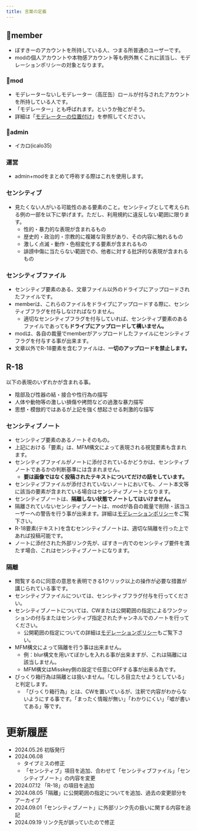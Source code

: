```yaml
---
title: 言葉の定義
---
```


## 👤member

- ぼすきーのアカウントを所持している人、つまる所普通のユーザーです。
- modの個人アカウントや本物感アカウント等も例外無くこれに該当し、モデレーションポリシーの対象となります。

### 🥫mod

- モデレーターないしモデレーター（高圧缶）ロールが付与されたアカウントを所持している人です。
- 「モデレーター」とも呼ばれます。というか殆どがそう。
- 詳細は「[モデレーターの位置付け](/voskey-docs/rules/other/00-moderator/)」を参照してください。

### 🐨admin

- イカロ(icalo35)

### 運営

- admin+modをまとめて呼称する際はこれを使用します。

### センシティブ

- 見たくない人がいる可能性のある要素のこと。センシティブとして考えられる例の一部を以下に挙げます。ただし、利用規約に違反しない範囲に限ります。
    - 性的・暴力的な表現が含まれるもの
    - 歴史的・政治的・宗教的に複雑な背景があり、その内容に触れるもの
    - 激しく点滅・動作・色相変化する要素が含まれるもの
    - 誹謗中傷に当たらない範囲での、他者に対する批評的な表現が含まれるもの

### センシティブファイル

- センシティブ要素のある、文章ファイル以外のドライブにアップロードされたファイルです。
- memberは、これらのファイルをドライブにアップロードする際に、センシティブフラグを付与しなければなりません。
    - 適切なセンシティブフラグを付与していれば、センシティブ要素のあるファイルであっても**ドライブにアップロードして構いません。**
- modは、各自の裁量でmemberがアップロードしたファイルにセンシティブフラグを付与する事が出来ます。
- 文章以外でR-18要素を含むファイルは、**一切のアップロードを禁止します。**

## R-18

以下の表現のいずれかが含まれる事。

- 陰部及び性器の結・接合や性行為の描写
- 人体や動物等の激しい損傷や拷問などの過激な暴力描写
- 思想・模倣的ではあるが上記を強く想起させる刺激的な描写

### センシティブノート

- センシティブ要素のあるノートそのもの。
- 上記における「要素」は、MFM構文によって表現される視覚要素も含まれます。
- センシティブファイルがノートに添付されているかどうかは、センシティブノートであるかの判断基準には含まれません。
    - **要は画像ではなく投稿されたテキストについてだけの話をしています。**
- センシティブファイルが添付されていないノートにおいても、ノート本文等に該当の要素が含まれている場合はセンシティブノートとなります。
- センシティブノートは、**隔離しない状態でノートしてはいけません。**
- 隔離されていないセンシティブノートは、modが各自の裁量で削除・該当ユーザーへの警告を行う事が出来ます。詳細は[モデレーションポリシー](/voskey-docs/rules/important/01-moderation-policy/)をご覧下さい。
- R-18要素(テキスト)を含むセンシティブノートは、適切な隔離を行った上であれば投稿可能です。
- ノートに添付された外部リンク先が、ぼすきー内でのセンシティブ要件を満たす場合、これはセンシティブノートになります。

### 隔離

- 閲覧するのに同意の意思を表明できる1クリック以上の操作が必要な措置が講じられている事です。
- センシティブファイルについては、センシティブフラグ付与を行ってください。
- センシティブノートについては、CWまたは公開範囲の指定によるワンクッションの付与またはセンシティブ指定されたチャンネルでのノートを行ってください。
    - 公開範囲の指定についての詳細は[モデレーションポリシー](/voskey-docs/rules/important/01-moderation-policy/)もご覧下さい。
- MFM構文によって隔離を行う事は出来ません。
    - 例：blur構文を用いてぼかしを入れる事が出来ますが、これは隔離には該当しません。
    - MFM構文はMisskey側の設定で任意にOFFする事が出来る為です。
- びっくり箱行為は隔離とは扱いません。「むしろ目立たせようとしている」と判定します。
    - 「びっくり箱行為」とは、CWを置いているが、注釈で内容がわからないようにする事です。「まったく情報が無い」「わかりにくい」「嘘が書いてある」等です。

# 更新履歴

- 2024.05.26 初版発行
- 2024.06.08
    - タイプミスの修正
    - 「センシティブ」項目を追加、合わせて「センシティブファイル」「センシティブノート」の内容を変更
- 2024.07.12 「R-18」の項目を追加
- 2024.08.05「隔離」に公開範囲の指定についてを追加、過去の変更部分をアーカイブ
- 2024.09.01「センシティブノート」に外部リンク先の扱いに関する内容を追記
- 2024.09.19 リンク先が誤っていたので修正
